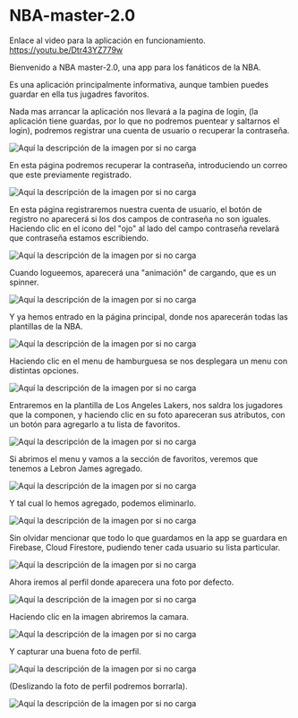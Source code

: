 # NBA-master-2.0
Enlace al video para la aplicación en funcionamiento.
https://youtu.be/Dtr43YZ779w


Bienvenido a NBA master-2.0, una app para los fanáticos de la NBA.

Es una aplicación principalmente informativa, aunque tambien puedes guardar en ella tus jugadres favoritos.


Nada mas arrancar la aplicación nos llevará a la pagina de login, (la aplicación tiene guardas, por lo que no podremos puentear y saltarnos el login), podremos registrar una cuenta de usuario o recuperar la contraseña.

![Aquí la descripción de la imagen por si no carga](https://github.com/AdrianJimenezMontilla/NBA-master-v2/blob/master/imagenes/a1.png)


En esta página podremos recuperar la contraseña, introduciendo un correo que este previamente registrado.

![Aquí la descripción de la imagen por si no carga](https://github.com/AdrianJimenezMontilla/NBA-master-v2/blob/master/imagenes/a2.png)

En esta página registraremos nuestra cuenta de usuario, el botón de registro no aparecerá si los dos campos de contraseña no son iguales. Haciendo clic en el icono del "ojo" al lado del campo contraseña revelará que contraseña estamos escribiendo.



![Aquí la descripción de la imagen por si no carga](https://github.com/AdrianJimenezMontilla/NBA-master-v2/blob/master/imagenes/a3.png)

Cuando logueemos, aparecerá una "animación" de cargando, que es un spinner.


![Aquí la descripción de la imagen por si no carga](https://github.com/AdrianJimenezMontilla/NBA-master-v2/blob/master/imagenes/a4.png)

Y ya hemos entrado en la página principal, donde nos aparecerán todas las plantillas de la NBA.

![Aquí la descripción de la imagen por si no carga](https://github.com/AdrianJimenezMontilla/NBA-master-v2/blob/master/imagenes/a5.png)

Haciendo clic en el menu de hamburguesa se nos desplegara un menu con distintas opciones.

![Aquí la descripción de la imagen por si no carga](https://github.com/AdrianJimenezMontilla/NBA-master-v2/blob/master/imagenes/a6.png)

Entraremos en la plantilla de Los Angeles Lakers, nos saldra los jugadores que la componen, y haciendo clic en su foto apareceran sus atributos, con un botón para agregarlo a tu lista de favoritos.

![Aquí la descripción de la imagen por si no carga](https://github.com/AdrianJimenezMontilla/NBA-master-v2/blob/master/imagenes/a7.png)

Si abrimos el menu y vamos a la sección de favoritos, veremos que tenemos a Lebron James agregado.

![Aquí la descripción de la imagen por si no carga](https://github.com/AdrianJimenezMontilla/NBA-master-v2/blob/master/imagenes/a8.png)

 Y tal cual lo hemos agregado, podemos eliminarlo.

![Aquí la descripción de la imagen por si no carga](https://github.com/AdrianJimenezMontilla/NBA-master-v2/blob/master/imagenes/a9.png)

Sin olvidar mencionar que todo lo que guardamos en la app se guardara en Firebase, Cloud Firestore, pudiendo tener cada usuario su lista particular.

![Aquí la descripción de la imagen por si no carga](https://github.com/AdrianJimenezMontilla/NBA-master-v2/blob/master/imagenes/a10.png)

Ahora iremos al perfil donde aparecera una foto por defecto.

![Aquí la descripción de la imagen por si no carga](https://github.com/AdrianJimenezMontilla/NBA-master-v2/blob/master/imagenes/a11.png)

Haciendo clic en la imagen abriremos la camara.

![Aquí la descripción de la imagen por si no carga](https://github.com/AdrianJimenezMontilla/NBA-master-v2/blob/master/imagenes/a12.png)

Y capturar una buena foto de perfil. 

![Aquí la descripción de la imagen por si no carga](https://github.com/AdrianJimenezMontilla/NBA-master-v2/blob/master/imagenes/a13.png)

(Deslizando la foto de perfil podremos borrarla).

![Aquí la descripción de la imagen por si no carga](https://github.com/AdrianJimenezMontilla/NBA-master-v2/blob/master/imagenes/a14.png)


